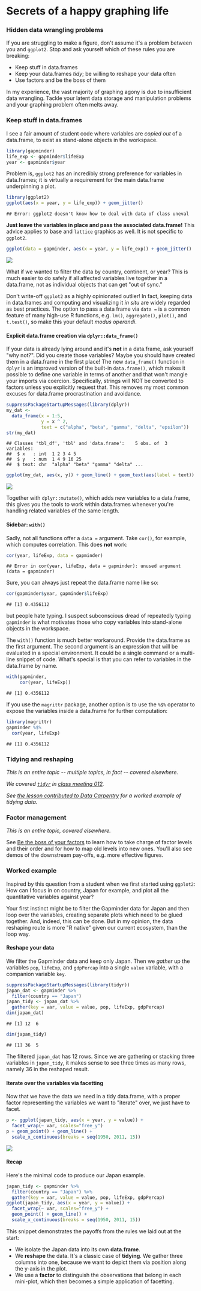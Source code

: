# Secrets of a happy graphing life



### Hidden data wrangling problems

If you are struggling to make a figure, don't assume it's a problem between you and `ggplot2`. Stop and ask yourself which of these rules you are breaking:

  * Keep stuff in data.frames
  * Keep your data.frames *tidy*; be willing to reshape your data often
  * Use factors and be the boss of them
  
In my experience, the vast majority of graphing agony is due to insufficient data wrangling. Tackle your latent data storage and manipulation problems and your graphing problem often melts away.

### Keep stuff in data.frames

I see a fair amount of student code where variables are *copied out* of a data.frame, to exist as stand-alone objects in the workspace.


```r
library(gapminder)
life_exp <- gapminder$lifeExp
year <- gapminder$year
```

Problem is, `ggplot2` has an incredibly strong preference for variables in data.frames; it is virtually a requirement for the main data.frame underpinning a plot.


```r
library(ggplot2)
ggplot(aes(x = year, y = life_exp)) + geom_jitter()
```

```
## Error: ggplot2 doesn't know how to deal with data of class uneval
```

**Just leave the variables in place and pass the associated data.frame!** This advice applies to base and `lattice` graphics as well. It is not specific to `ggplot2`.


```r
ggplot(data = gapminder, aes(x = year, y = life_exp)) + geom_jitter()
```

![](block016_secrets-happy-graphing_files/figure-html/data-in-situ-1.png) 

What if we wanted to filter the data by country, continent, or year? This is much easier to do safely if all affected variables live together in a data.frame, not as individual objects that can get "out of sync."

Don't write-off `ggplot2` as a highly opinionated outlier! In fact, keeping data in data.frames and computing and visualizing it *in situ* are widely regarded as best practices. The option to pass a data frame via `data =` is a common feature of many high-use R functions, e.g. `lm()`, `aggregate()`, `plot()`, and `t.test()`, so make this your default *modus operandi*.

#### Explicit data.frame creation via `dplyr::data_frame()`

If your data is already lying around and it's __not__ in a data.frame, ask yourself "why not?". Did you create those variables? Maybe you should have created them in a data.frame in the first place! The new `data_frame()` function in `dplyr` is an improved version of the built-in `data.frame()`, which makes it possible to define one variable in terms of another and that won't mangle your imports via coercion. Specifically, strings will NOT be converted to factors unless you explicitly request that. This removes my most common excuses for data.frame procrastination and avoidance.


```r
suppressPackageStartupMessages(library(dplyr))
my_dat <-
  data_frame(x = 1:5,
             y = x ^ 2,
             text = c("alpha", "beta", "gamma", "delta", "epsilon"))
str(my_dat)
```

```
## Classes 'tbl_df', 'tbl' and 'data.frame':	5 obs. of  3 variables:
##  $ x   : int  1 2 3 4 5
##  $ y   : num  1 4 9 16 25
##  $ text: chr  "alpha" "beta" "gamma" "delta" ...
```

```r
ggplot(my_dat, aes(x, y)) + geom_line() + geom_text(aes(label = text))
```

![](block016_secrets-happy-graphing_files/figure-html/data_frame-love-1.png) 

Together with `dplyr::mutate()`, which adds new variables to a data.frame, this gives you the tools to work within data.frames whenever you're handling related variables of the same length.

#### Sidebar: `with()`

Sadly, not all functions offer a `data =` argument. Take `cor()`, for example, which computes correlation. This does __not__ work:


```r
cor(year, lifeExp, data = gapminder)
```

```
## Error in cor(year, lifeExp, data = gapminder): unused argument (data = gapminder)
```

Sure, you can always just repeat the data.frame name like so:

```r
cor(gapminder$year, gapminder$lifeExp)
```

```
## [1] 0.4356112
```

but people hate typing. I suspect subconscious dread of repeatedly typing `gapminder` is what motivates those who copy variables into stand-alone objects in the workspace.

The `with()` function is much better workaround. Provide the data.frame as the first argument. The second argument is an expression that will be evaluated in a special environment. It could be a single command or a multi-line snippet of code. What's special is that you can refer to variables in the data.frame by name.


```r
with(gapminder,
     cor(year, lifeExp))
```

```
## [1] 0.4356112
```

If you use the `magrittr` package, another option is to use the `%$%` operator to expose the variables inside a data.frame for further computation:


```r
library(magrittr)
gapminder %$%
  cor(year, lifeExp)
```

```
## [1] 0.4356112
```

### Tidying and reshaping

*This is an entire topic -- multiple topics, in fact -- covered elsewhere.*

*We covered [`tidyr`](https://cran.r-project.org/web/packages/tidyr/index.html) in [class meeting 012](http://stat545-ubc.github.io/cm012_tidy-data-factors.html).*

*See [the lesson contributed to Data Carpentry](http://stat545-ubc.github.io/bit002_tidying-lotr-data.html) for a worked example of tidying data.*

### Factor management
 
*This is an entire topic, covered elsewhere.*
 
See [Be the boss of your factors](block014_factors.html) to learn how to take charge of factor levels and their order and for how to map old levels into new ones. You'll also see demos of the downstream pay-offs, e.g. more effective figures.

### Worked example

Inspired by this question from a student when we first started using `ggplot2`: How can I focus in on country, Japan for example, and plot all the quantitative variables against year?

Your first instinct might be to filter the Gapminder data for Japan and then loop over the variables, creating separate plots which need to be glued together. And, indeed, this can be done. But in my opinion, the data reshaping route is more "R native" given our current ecosystem, than the loop way.

#### Reshape your data

We filter the Gapminder data and keep only Japan. Then we *gather* up the variables `pop`, `lifeExp`, and `gdpPercap` into a single `value` variable, with a companion variable `key`.


```r
suppressPackageStartupMessages(library(tidyr))
japan_dat <- gapminder %>%
  filter(country == "Japan")
japan_tidy <- japan_dat %>%
  gather(key = var, value = value, pop, lifeExp, gdpPercap)
dim(japan_dat)
```

```
## [1] 12  6
```

```r
dim(japan_tidy)
```

```
## [1] 36  5
```

The filtered `japan_dat` has 12 rows. Since we are gathering or stacking three variables in `japan_tidy`, it makes sense to see three times as many rows, namely 36 in the reshaped result.

#### Iterate over the variables via facetting

Now that we have the data we need in a tidy data.frame, with a proper factor representing the variables we want to "iterate" over, we just have to facet.


```r
p <- ggplot(japan_tidy, aes(x = year, y = value)) +
  facet_wrap(~ var, scales="free_y")
p + geom_point() + geom_line() +
  scale_x_continuous(breaks = seq(1950, 2011, 15))
```

![](block016_secrets-happy-graphing_files/figure-html/japan-1.png) 

#### Recap

Here's the minimal code to produce our Japan example.


```r
japan_tidy <- gapminder %>%
  filter(country == "Japan") %>%
  gather(key = var, value = value, pop, lifeExp, gdpPercap)
ggplot(japan_tidy, aes(x = year, y = value)) +
  facet_wrap(~ var, scales="free_y") +
  geom_point() + geom_line() +
  scale_x_continuous(breaks = seq(1950, 2011, 15))
```

This snippet demonstrates the payoffs from the rules we laid out at the start:

  * We isolate the Japan data into its own __data.frame__.
  * We __reshape__ the data. It's a classic case of __tidying__. We gather three columns into one, because we want to depict them via position along the y-axis in the plot.
  * We use a __factor__ to distinguish the observations that belong in each mini-plot, which then becomes a simple application of facetting.
